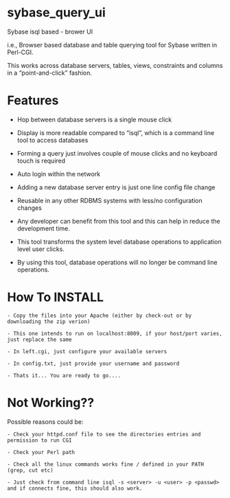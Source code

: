 sybase_query_ui
===============
Sybase isql based - brower UI

i.e., Browser based database and table querying tool for Sybase written in Perl-CGI.

This works across database servers, tables, views, constraints and columns in a “point-and-click” fashion.

Features
========

- Hop between database servers is a single mouse click

- Display is more readable compared to “isql”, which is a command line tool to access databases

- Forming a query just involves couple of mouse clicks and no keyboard touch is required

- Auto login within the network

- Adding a new database server entry is just one line config file change

- Reusable in any other RDBMS systems with less/no configuration changes

- Any developer can benefit from this tool and this can help in reduce the development time.

- This tool transforms the system level database operations to application level user clicks.

- By using this tool, database operations will no longer be command line operations. 

How To INSTALL
==============
    - Copy the files into your Apache (either by check-out or by downloading the zip verion) 

    - This one intends to run on localhost:8009, if your host/port varies, just replace the same 

    - In left.cgi, just configure your available servers 

    - In config.txt, just provide your username and password 

    - Thats it... You are ready to go.... 

Not Working??
=============
Possible reasons could be:

    - Check your httpd.conf file to see the directories entries and permission to run CGI 

    - Check your Perl path 

    - Check all the linux commands works fine / defined in your PATH (grep, cut etc) 

    - Just check from command line isql -s <server> -u <user> -p <passwd> and if connects fine, this should also work. 
